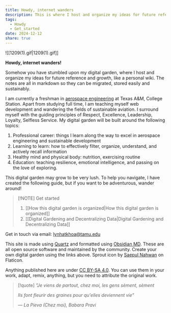 ```yaml
---
title: Howdy, internet wanders
description: This is where I host and organize my ideas for future reference and growth, like a personal wiki.
tags:
  - Howdy
  - Get_started
date: 2024-12-12
share: true
---
```


![[1209(1).gif|1209(1).gif]]

**Howdy, internet wanders!**

Somehow you have stumbled upon my digital garden, where I host and organize my ideas for future reference and growth, like a personal wiki. The notes are all in markdown so they can be migrated, stored easily and sustainably. 

I am currently a freshman in [aerospace engineering](https://engineering.tamu.edu/aerospace/index.html) at Texas A&M, College Station. Apart from studying full time, I am teaching myself web development and wandering the fields of sustainable aviation. I surround myself with the guiding principles of Respect, Excellence, Leadership, Loyalty, Selfless Service. My digital garden will be built around the following topics:
1. Professional career: things I learn along the way to excel in aerospace engineering and sustainable development
2. Learning to learn: how to effectively filter, organize, understand, and actively recall information
3. Healthy mind and physical body: nutrition, exercising routine
4. Education: teaching resilience, emotional intelligence, and passing on the love of exploring.

This digital garden may grow to be very lush. To help you navigate, I have created the following guide, but if you want to be adventurous, wander around!

> [!NOTE] Get started
> 1. [[How this digital garden is organized|How this digital garden is organized]]
> 2. [[Digital Gardening and Decentralizing Data|Digital Gardening and Decentralizing Data]]

Get in touch via email: lynhatkhoa@tamu.edu

This site is made using [Quartz](https://quartz.jzhao.xyz/) and formatted using [Obsidian MD](https://obsidian.md/). These are all open source software and maintained by the community. Create your own digital garden using the links above. Sprout icon by [Saepul Nahwan](https://www.flaticon.com/authors/saepul-nahwan) on Flaticon.

Anything published here are under [CC BY-SA 4.0](https://creativecommons.org/licenses/by-sa/4.0/?ref=chooser-v1). You can use them in your work, adapt, remix, anything, but you need to attribute the original work. 

> [!quote]
> *"Je viens de partout, chez moi, les gens sèment, sèment*
> 
> *Ils font fleurir des graines pour qu'elles deviennent vie"* 
> 
> *— La Pieva (Chez moi), Babara Pravi*


